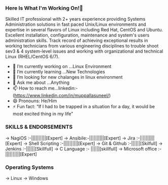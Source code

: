 ### Here Is What I'm Working On!👋

Skilled IT professional with 2+ years experience providing Systems Administration solutions in fast paced Unix/Linux environments and expertise in several flavors of Linux including Red Hat, CentOS and Ubuntu. Excellent installation, configuration, maintenance and system's users administration skills. Track record of achieving exceptional results in working technicians from various engineering disciplines to trouble shoot sev3 & 4 system-level issues and working with organizational and technical Linux (RHEL/CentOS 6/7).

- 🔭 I’m currently working on ...Linux Environment
- 🌱 I’m currently learning ...New Technologies
- 🤔 I’m looking for new chalanges in linux environment
- 💬 Ask me about ...Anything
- 📫 How to reach me...linkedin:- (https://www.linkedin.com/in/muppallasuneel/)
- 😄 Pronouns: He/Him
- ⚡ Fun fact: “If I had to be trapped in a situation for a day, it would be most excited thing in my life”
 
 
### SKILLS & ENDORSEMENTS 

-> NagiOS  :-||||||||||[Expert] 
-> Ansibile:-||||||||||[Expert]
-> Jira    :-||||||||||[Expert]
-> Shell Scripting :-||||||||||[Expert]
-> Git & Github :-||||||[Skilfull]
-> Jenkins :-||||||[Skillfull]
-> C Language :- ||||||[skillfull]
-> Microsoft office :- ||||||||||[Expert]

### Operating Systems

-> Linux
-> Windows 
